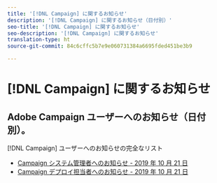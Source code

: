 ```yaml
---
title: '[!DNL Campaign] に関するお知らせ'
description: '[!DNL Campaign] に関するお知らせ（日付別）'
seo-title: '[!DNL Campaign] に関するお知らせ'
seo-description: '[!DNL Campaign] に関するお知らせ'
translation-type: ht
source-git-commit: 84c6cffc5b7e9e060731384a6695fded451be3b9

---
```



# [!DNL Campaign] に関するお知らせ

## Adobe Campaign ユーザーへのお知らせ（日付別）。

[!DNL Campaign] ユーザーへのお知らせの完全なリスト

* [Campaign システム管理者へのお知らせ - 2019 年 10 月 21 日](campaign-admin.md)
* [Campaign デプロイ担当者へのお知らせ - 2019 年 10 月 21 日](campaign-deploy.md)
